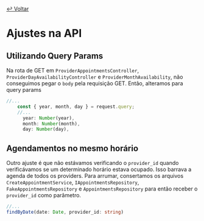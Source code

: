 [↩ Voltar](README3.md)

# Ajustes na API
## Utilizando Query Params
Na rota de GET em `ProviderAppointmentsController`, `ProviderDayAvailabilityController` e `ProviderMonthAvailability`, não conseguimos pegar o `body` pela requisição GET. Então, alteramos para query params
```ts
//...
    const { year, month, day } = request.query;
    //...
      year: Number(year),
      month: Number(month),
      day: Number(day),
```

## Agendamentos no mesmo horário
Outro ajuste é que não estávamos verificando o `provider_id` quando verificávamos se um determinado horário estava ocupado. Isso barrava a agenda de todos os providers. Para arrumar, consertamos os arquivos `CreateAppointmentService`, `IAppointmentsRepository`, `FakeAppointmentsRepository` e `AppointmentsRepository` para então receber o `provider_id` como parâmetro.
```ts
//...
findByDate(date: Date, provider_id: string)
```

